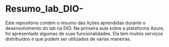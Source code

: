 # Resumo_lab_DIO-
Este repositório contém o resumo das lições aprendidas durante o desenvolvimento do lab na DIO. Na primeira aula sobre a plataforma Azure, foi apresentado algumas de suas funcionalidades. Ela tem muitos serviços distribuidos e que podem ser utilizados de varias maneiras.
